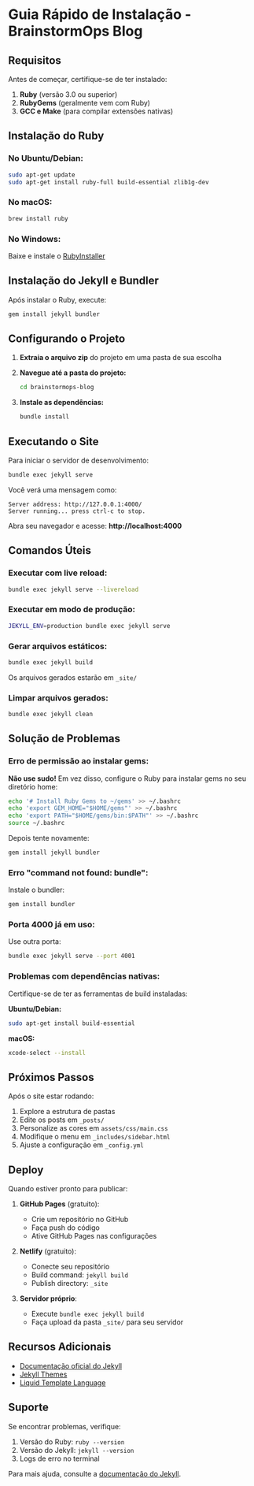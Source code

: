 # Guia Rápido de Instalação - BrainstormOps Blog

## Requisitos

Antes de começar, certifique-se de ter instalado:

1. **Ruby** (versão 3.0 ou superior)
2. **RubyGems** (geralmente vem com Ruby)
3. **GCC e Make** (para compilar extensões nativas)

## Instalação do Ruby

### No Ubuntu/Debian:

```bash
sudo apt-get update
sudo apt-get install ruby-full build-essential zlib1g-dev
```

### No macOS:

```bash
brew install ruby
```

### No Windows:

Baixe e instale o [RubyInstaller](https://rubyinstaller.org/)

## Instalação do Jekyll e Bundler

Após instalar o Ruby, execute:

```bash
gem install jekyll bundler
```

## Configurando o Projeto

1. **Extraia o arquivo zip** do projeto em uma pasta de sua escolha

2. **Navegue até a pasta do projeto:**
   ```bash
   cd brainstormops-blog
   ```

3. **Instale as dependências:**
   ```bash
   bundle install
   ```

## Executando o Site

Para iniciar o servidor de desenvolvimento:

```bash
bundle exec jekyll serve
```

Você verá uma mensagem como:

```
Server address: http://127.0.0.1:4000/
Server running... press ctrl-c to stop.
```

Abra seu navegador e acesse: **http://localhost:4000**

## Comandos Úteis

### Executar com live reload:
```bash
bundle exec jekyll serve --livereload
```

### Executar em modo de produção:
```bash
JEKYLL_ENV=production bundle exec jekyll serve
```

### Gerar arquivos estáticos:
```bash
bundle exec jekyll build
```
Os arquivos gerados estarão em `_site/`

### Limpar arquivos gerados:
```bash
bundle exec jekyll clean
```

## Solução de Problemas

### Erro de permissão ao instalar gems:

**Não use sudo!** Em vez disso, configure o Ruby para instalar gems no seu diretório home:

```bash
echo '# Install Ruby Gems to ~/gems' >> ~/.bashrc
echo 'export GEM_HOME="$HOME/gems"' >> ~/.bashrc
echo 'export PATH="$HOME/gems/bin:$PATH"' >> ~/.bashrc
source ~/.bashrc
```

Depois tente novamente:
```bash
gem install jekyll bundler
```

### Erro "command not found: bundle":

Instale o bundler:
```bash
gem install bundler
```

### Porta 4000 já em uso:

Use outra porta:
```bash
bundle exec jekyll serve --port 4001
```

### Problemas com dependências nativas:

Certifique-se de ter as ferramentas de build instaladas:

**Ubuntu/Debian:**
```bash
sudo apt-get install build-essential
```

**macOS:**
```bash
xcode-select --install
```

## Próximos Passos

Após o site estar rodando:

1. Explore a estrutura de pastas
2. Edite os posts em `_posts/`
3. Personalize as cores em `assets/css/main.css`
4. Modifique o menu em `_includes/sidebar.html`
5. Ajuste a configuração em `_config.yml`

## Deploy

Quando estiver pronto para publicar:

1. **GitHub Pages** (gratuito):
   - Crie um repositório no GitHub
   - Faça push do código
   - Ative GitHub Pages nas configurações

2. **Netlify** (gratuito):
   - Conecte seu repositório
   - Build command: `jekyll build`
   - Publish directory: `_site`

3. **Servidor próprio**:
   - Execute `bundle exec jekyll build`
   - Faça upload da pasta `_site/` para seu servidor

## Recursos Adicionais

- [Documentação oficial do Jekyll](https://jekyllrb.com/docs/)
- [Jekyll Themes](https://jekyllthemes.io/)
- [Liquid Template Language](https://shopify.github.io/liquid/)

## Suporte

Se encontrar problemas, verifique:
1. Versão do Ruby: `ruby --version`
2. Versão do Jekyll: `jekyll --version`
3. Logs de erro no terminal

Para mais ajuda, consulte a [documentação do Jekyll](https://jekyllrb.com/docs/troubleshooting/).
